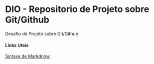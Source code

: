 # DIO - Repositorio de Projeto sobre Git/Github
 Desafio de Projeto sobre Git/Github


#### Links Uteis
[Sintaxe de Markdonw](http://cursos.leg.ufpr.br/prr/capMarkdown.html)
